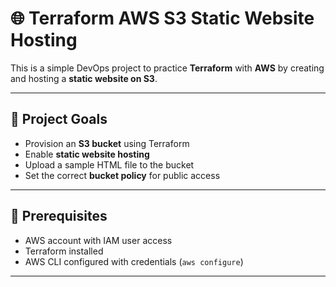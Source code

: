 # 🌐 Terraform AWS S3 Static Website Hosting

This is a simple DevOps project to practice **Terraform** with **AWS** by creating and hosting a **static website on S3**.

---

## 🧱 Project Goals

- Provision an **S3 bucket** using Terraform
- Enable **static website hosting**
- Upload a sample HTML file to the bucket
- Set the correct **bucket policy** for public access

---

## 🧰 Prerequisites

- AWS account with IAM user access
- Terraform installed
- AWS CLI configured with credentials (`aws configure`)

---



